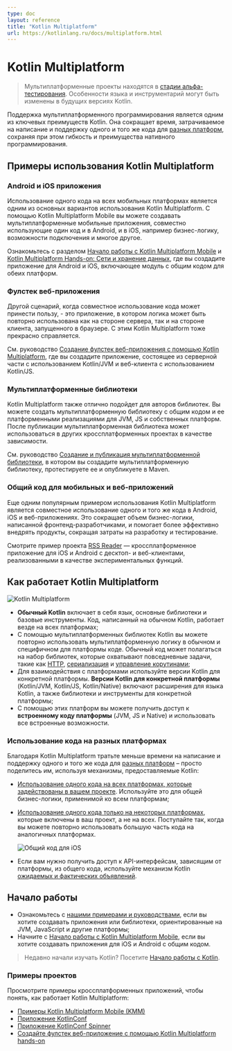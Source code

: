 ```yaml
---
type: doc
layout: reference
title: "Kotlin Multiplatform"
url: https://kotlinlang.ru/docs/multiplatform.html
---
```


<!-- При переводе статьи оригинальная версия была от 28 February 2022 -->

<!-- # Kotlin Multiplatform -->
# Kotlin Multiplatform

<!-- > Multiplatform projects are in [Alpha](components-stability.md). Language features and tooling may change in future Kotlin versions. -->
> Мультиплатформенные проекты находятся в [стадии альфа-тестирования](components-stability.html). Особенности языка и
> инструментарий могут быть изменены в будущих версиях Kotlin.

<!-- Support for multiplatform programming is one of Kotlin’s key benefits. It reduces time spent writing and maintaining the
same code for [different platforms](multiplatform-dsl-reference.md#targets) while retaining the flexibility and benefits of native programming. -->
Поддержка мультиплатформенного программирования является одним из ключевых преимуществ Kotlin. Она сокращает время,
затрачиваемое на написание и поддержку одного и того же кода для [разных платформ](multiplatform-supported-platforms.html),
сохраняя при этом гибкость и преимущества нативного программирования.

<a name="kotlin-multiplatform-use-cases"></a>

<!-- ## Kotlin Multiplatform use cases -->
## Примеры использования Kotlin Multiplatform

<a name="android-and-ios-applications"></a>

<!-- ### Android and iOS applications -->
### Android и iOS приложения

<!-- Sharing code between mobile platforms is one of the major Kotlin Multiplatform use cases. With Kotlin Multiplatform Mobile,
you can build cross-platform mobile applications and share common code between Android and iOS, such as business logic, connectivity,
and more. -->
Использование одного кода на всех мобильных платформах является одним из основных вариантов использования Kotlin
Multiplatform. С помощью Kotlin Multiplatform Mobile вы можете создавать мультиплатформенные мобильные приложения,
совместно использующие один код и в Android, и в iOS, например бизнес-логику, возможности подключения и многое другое.

<!-- Check out the [Get started with Kotlin Multiplatform Mobile](https://kotlinlang.org/lp/mobile/) section and
[Kotlin Multiplatform Hands-on: Networking and Data Storage](https://play.kotlinlang.org/hands-on/Networking%20and%20Data%20Storage%20with%20Kotlin%20Multiplatfrom%20Mobile/01_Introduction),
where you will create an application for Android and iOS that includes a module with shared code for both platforms. -->
Ознакомьтесь с разделом [Начало работы с Kotlin Multiplatform Mobile](https://kotlinlang.org/lp/mobile/) и
[Kotlin Multiplatform Hands-on: Сети и хранение данных](https://play.kotlinlang.org/hands-on/Networking%20and%20Data%20Storage%20with%20Kotlin%20Multiplatfrom%20Mobile/01_Introduction),
где вы создадите приложение для Android и iOS, включающее модуль с общим кодом для обеих платформ.

<a name="full-stack-web-applications"></a>

<!-- ### Full-stack web applications -->
### Фулстек веб-приложения

<!-- Another scenario when code sharing may bring benefits is a connected application where the logic can be
reused on both the server and the client side running in the browser. This is covered by Kotlin
Multiplatform as well. -->
Другой сценарий, когда совместное использование кода может принести пользу, - это приложение, в котором логика может
быть повторно использована как на стороне сервера, так и на стороне клиента, запущенного в браузере. С этим Kotlin
Multiplatform тоже прекрасно справляется.

<!-- See [Build a Full Stack Web App with Kotlin Multiplatform](https://play.kotlinlang.org/hands-on/Full%20Stack%20Web%20App%20with%20Kotlin%20Multiplatform/01_Introduction)
hands-on, where you will create a connected application consisting of a server part, using Kotlin/JVM and a web client,
using Kotlin/JS. -->
См. руководство [Создание фулстек веб-приложения с помощью Kotlin Multiplatform](https://play.kotlinlang.org/hands-on/Full%20Stack%20Web%20App%20with%20Kotlin%20Multiplatform/01_Introduction),
где вы создадите приложение, состоящее из серверной части с использованием Kotlin/JVM и веб-клиента с использованием
Kotlin/JS.

<a name="multiplatform-libraries"></a>

<!-- ### Multiplatform libraries -->
### Мультиплатформенные библиотеки

<!-- Kotlin Multiplatform is also useful for library authors. You can create a multiplatform library with common code and its
platform-specific implementations for JVM, JS, and Native platforms. Once published, a multiplatform library can be used
in other cross-platform projects as a dependency. -->
Kotlin Multiplatform также отлично подойдет для авторов библиотек. Вы можете создать мультиплатформенную библиотеку с
общим кодом и ее платформенными реализациями для JVM, JS и собственных платформ. После публикации мультиплатформенная
библиотека может использоваться в других кроссплатформенных проектах в качестве зависимости.

<!-- See the [Create and publish a multiplatform library](multiplatform-library.md) tutorial, where you will create
a multiplatform library, test it, and publish it to Maven. -->
См. руководство [Создание и публикация мультиплатформенной библиотеки](multiplatform-library.html), в котором вы
создадите мультиплатформенную библиотеку, протестируете ее и опубликуете в Maven.

<a name="common-code-for-mobile-and-web-applications"></a>

<!-- ### Common code for mobile and web applications -->
### Общий код для мобильных и веб-приложений

<!-- One more popular case for using Kotlin Multiplatform is sharing the same code across Android, iOS, and web apps. It
reduces the amount of business logic coded by frontend developers and helps implement products more efficiently,
decreasing the coding and testing efforts. -->
Еще одним популярным примером использования Kotlin Multiplatform является совместное использование одного и того же кода
в Android, iOS и веб-приложениях. Это сокращает объем бизнес-логики, написанной фронтенд-разработчиками, и помогает
более эффективно внедрять продукты, сокращая затраты на разработку и тестирование.

<!-- See the [RSS Reader](https://github.com/Kotlin/kmm-production-sample/tree/c6a0d9182802490d17729ae634fb59268f68a447) sample
project — a cross-platform application for iOS and Android with desktop and web clients implemented as experimental features. -->
Смотрите пример проекта [RSS Reader](https://github.com/Kotlin/kmm-production-sample/tree/c6a0d9182802490d17729ae634fb59268f68a447 ) —
кроссплатформенное приложение для iOS и Android с десктоп- и веб-клиентами, реализованными в качестве экспериментальных
функций.

<a name="how-kotlin-multiplatform-works"></a>

<!-- ## How Kotlin Multiplatform works -->
## Как работает Kotlin Multiplatform

<img src="https://kotlinlang.org/docs/images/kotlin-multiplatform.png" alt="Kotlin Multiplatform" title="Kotlin Multiplatform">

<!-- * **Common Kotlin** includes the language, core libraries, and basic tools. Code written in common Kotlin works
everywhere on all platforms.
* With Kotlin Multiplatform libraries, you can reuse the multiplatform logic in common and platform-specific code.
Common code can rely on a set of libraries that cover everyday tasks such as [HTTP](https://ktor.io/clients/http-client/multiplatform.html), [serialization](https://github.com/Kotlin/kotlinx.serialization), and [managing
coroutines](https://github.com/Kotlin/kotlinx.coroutines).
* To interop with platforms, use platform-specific versions of Kotlin. **Platform-specific versions of Kotlin**
(Kotlin/JVM, Kotlin/JS, Kotlin/Native) include extensions to the Kotlin language, and platform-specific libraries and tools.
* Through these platforms you can access the **platform native code** (JVM, JS, and Native) and leverage all native
capabilities. -->

* **Обычный Kotlin** включает в себя язык, основные библиотеки и базовые инструменты. Код, написанный на обычном Kotlin,
работает везде на всех платформах;
* С помощью мультиплатформенных библиотек Kotlin вы можете повторно использовать мультиплатформенную логику в обычном и
специфичном для платформы коде. Обычный код может полагаться на набор библиотек, которые охватывают повседневные задачи,
такие как [HTTP](https://ktor.io/clients/http-client/multiplatform.html),
[сериализация](https://github.com/Kotlin/kotlinx.serialization) и
[управление корутинами](https://github.com/Kotlin/kotlinx.coroutines);
* Для взаимодействия с платформами используйте версии Kotlin для конкретной платформы. **Версии Kotlin для конкретной
платформы** (Kotlin/JVM, Kotlin/JS, Kotlin/Native) включают расширения для языка Kotlin, а также библиотеки и
инструменты для конкретной платформы;
* С помощью этих платформ вы можете получить доступ к **встроенному коду платформы** (JVM, JS и Native) и использовать
все встроенные возможности.

<a name="code-sharing-between-platforms"></a>

<!-- ### Code sharing between platforms -->
### Использование кода на разных платформах

<!-- With Kotlin Multiplatform, spend less time on writing and maintaining the same code for [different platforms](multiplatform-dsl-reference.md#targets)
– just share it using the mechanisms Kotlin provides: -->
Благодаря Kotlin Multiplatform тратьте меньше времени на написание и поддержку одного и того же кода для [разных платформ](multiplatform-dsl-reference.html#targets) –
просто поделитесь им, используя механизмы, предоставляемые Kotlin:

<!-- * [Share code among all platforms used in your project](multiplatform-share-on-platforms.md#share-code-on-all-platforms). Use it for sharing the common
business logic that applies to all platforms.

* [Share code among some platforms](multiplatform-share-on-platforms.md#share-code-on-similar-platforms) included in your project but not all. Do this
when you can reuse much of the code in similar platforms:

    ![Code shared for iOS targets](kotlin-multiplatofrm-hierarchical-structure.png){width=700}

* If you need to access platform-specific APIs from the shared code, use the Kotlin mechanism of [expected and actual
declarations](multiplatform-connect-to-apis.md). -->

* [Использование одного кода на всех платформах, которые задействованы в вашем проекте](multiplatform-share-on-platforms.html#share-code-on-all-platforms).
Используйте это для общей бизнес-логики, применимой ко всем платформам;

* [Использование одного кода только на некоторых платформах](mpp-share-on-platforms.html#share-code-on-similar-platforms),
которые включены в ваш проект, а не на всех. Поступайте так, когда вы можете повторно использовать большую часть кода на
аналогичных платформах.

    <img src="https://kotlinlang.org/docs/images/kotlin-multiplatofrm-hierarchical-structure.png" alt="Общий код для iOS" title="Общий код для iOS">

* Если вам нужно получить доступ к API-интерфейсам, зависящим от платформы, из общего кода, используйте механизм Kotlin
[ожидаемых и фактических объявлений](multiplatform-connect-to-apis.html).

<a name="get-started"></a>

<!-- ## Get started -->
## Начало работы

<!-- * Look through [our examples and tutorials](multiplatform-share-on-platforms.md) if you want to create applications or libraries targeting JVM, JavaScript, and other platforms
* Start with the [Get started with Kotlin Multiplatform Mobile](multiplatform-mobile-getting-started.md) if you want to create iOS and Android applications with shared code -->

* Ознакомьтесь с [нашими примерами и руководствами](multiplatform-share-on-platforms.html), если вы хотите создавать
приложения или библиотеки, ориентированные на JVM, JavaScript и другие платформы;
* Начните с [Начало работы с Kotlin Multiplatform Mobile](multiplatform-mobile-getting-started.html), если вы хотите
создавать приложения для iOS и Android с общим кодом.

<!-- > New to Kotlin? Take a look at [Getting started with Kotlin](getting-started.md). -->
> Недавно начали изучать Kotlin? Посетите [Начало работы с Kotlin](getting-started.html).

<a name="sample-projects"></a>

<!-- ### Sample projects -->
### Примеры проектов

<!-- Look through cross-platform application samples to understand how Kotlin Multiplatform works: -->
Просмотрите примеры кроссплатформенных приложений, чтобы понять, как работает Kotlin Multiplatform:

<!-- * [Kotlin Multiplatform Mobile samples](multiplatform-mobile-samples.md)
* [KotlinConf app](https://github.com/JetBrains/kotlinconf-app)
* [KotlinConf Spinner app](https://github.com/jetbrains/kotlinconf-spinner)
* [Build a Full Stack Web App with Kotlin Multiplatform hands-on](https://play.kotlinlang.org/hands-on/Full%20Stack%20Web%20App%20with%20Kotlin%20Multiplatform/01_Introduction) -->

* [Примеры Kotlin Multiplatform Mobile (KMM)](kmm-samples.html)
* [Приложение KotlinConf](https://github.com/JetBrains/kotlinconf-app)
* [Приложение KotlinConf Spinner](https://github.com/jetbrains/kotlinconf-spinner)
* [Создайте фулстек веб-приложение с помощью Kotlin Multiplatform hands-on](https://play.kotlinlang.org/hands-on/Full%20Stack%20Web%20App%20with%20Kotlin%20Multiplatform/01_Introduction)
